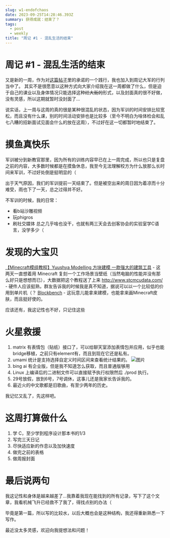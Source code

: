 ```yaml
---
slug: w1-endofchaos
date: 2023-09-25T14:28:46.393Z
summary: 获得成就：结束了？
tags:
  - post
  - weekly
title: "周记 #1 - 混乱生活的结束"
---
```


# 周记 #1 - 混乱生活的结束

又是新的一周，作为对[这篇帖子](https://dvd.chat/notes/9jtib8n2ldi8dwrs)里的承诺的一个践行，我也加入到周记大军的行列当中了。
其实不是很愿意以这种方式向大家介绍我在这一周都做了什么，但是迫于自己的课业以及身体情况只能选择这种~~烂大街的~~形式，以及封面真的很不好做，没有灵感，所以这期就暂时没封面了...

说实话，上一周与这周的真的很是某种很混乱的状态，因为军训的时间安排比较宽松，而且没有什么课，别的时间活动安排也是比较多（至今不明白为啥体检会和乱七八糟的招新面试见面会什么的放在这周），不过好在这一切都暂时地结束了。


# 摸鱼真快乐
军训被分到新教官那里，因为所有的训练内容早已在上一周完成，所以也只是复盘之前的内容，大多数时候都是在摸鱼休息，我至今无法理解校方为什么放那么长时间来军训，不过好处倒是挺明显的（

出于天气原因，我们的军训提前一天结束了。但是被空出来的周日因为着凉而十分难受，雨也下了一天，总之过得并不好。

不军训的时候，我的日常：
- 看b站沙雕视频
- 玩phigros
- 刷社交媒体
总之几乎啥也没干，也就有两三天会去创客协会的实验室学C语言，没学多少（

# 发现的大宝贝
[【Minecraft模组教程】Yuushya Modelling 方块建模 一款强大的建筑工具](https://www.bilibili.com/video/BV1NG411R7HE/) - 这两天一直想着用 Minecraft 复刻一个工作场景当壁纸（当然电脑的性能并没有那么好只是想想而已），大数据把这个教程送了上来
http://www.stcmcudata.com/ - 硬件人应该挺熟，群友告诉我的时候我是真不知道，据说可以以一个比较低的价用到单片机（？
[Blockbench](https://web.blockbench.net/) - 这玩意儿能拿来建模，也能拿来画Minecraft皮肤，而且挺好使的。

应该还有，我这记性也不好，只记住这些

# 火星救援
1. matrix 有表情包（贴纸）接口了，可以给聊天室添加表情包并应用，似乎也能bridge移植，之前只有element有，而且到现在它还是私有。
2. umami 统计是支持选择自定义时间区间来查看统计结果的。
![图片](/img/xlog-attachments/bafkreidksn6djpyl4qbuqv2r6jixknoghtlg77jjn7qams2f5puhprs7e4.png)
3. bing ai 有企业版，但是我不知道怎么获取，而且普通版够用
4. Linux 上编译后的二进制文件可以直接赋予执行权限然后 ./prod 执行。
5. 29号放假，放到6号，7号调休，这事儿还是我家长告诉我的。
6. 最近火的中文歌都是旧歌曲，有至少两年的历史。

我记忆又乱了，先这样吧。

# 这周打算做什么
1. 学 C，至少学到程序设计那本书的1/3
2. 写完三天日记
3. 尽快适应新的作息以及加快速度
4. 做完之前的表格
5. 做周报封面

# 最后说两句
我这记性和身体是越来越差了...我靠着我现在能找到的所有记录，写下了这个文章，我看机械飞升已经救不了我了，得找点别的办法（

毕竟是第一篇，所以写的比较水，以后大概也会是这种结构，我还得重新熟悉一下写作。

最近没太多灵感，欢迎向我提想法和问题！